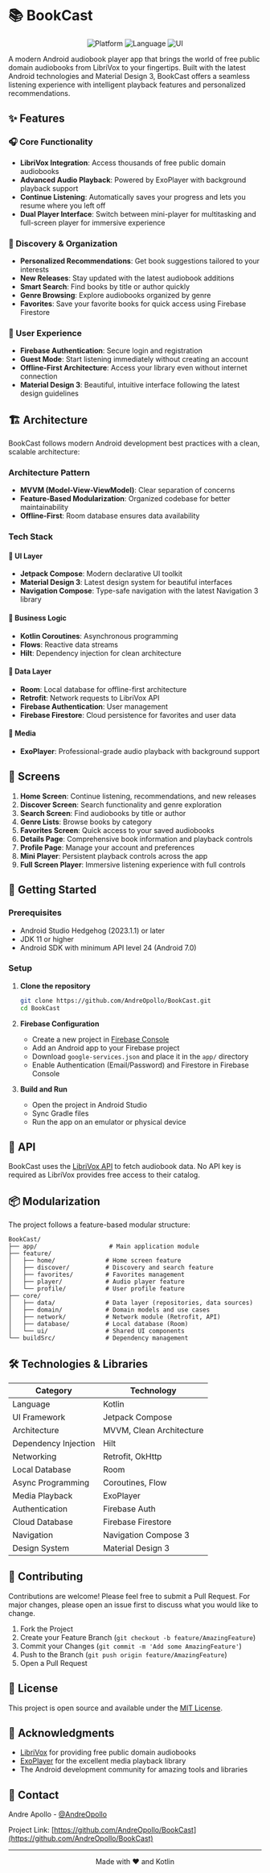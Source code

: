 # 📚 BookCast

<div align="center">
  <img src="https://img.shields.io/badge/Platform-Android-green.svg" alt="Platform">
  <img src="https://img.shields.io/badge/Language-Kotlin-purple.svg" alt="Language">
  <img src="https://img.shields.io/badge/UI-Jetpack%20Compose-blue.svg" alt="UI">
</div>

A modern Android audiobook player app that brings the world of free public domain audiobooks from LibriVox to your fingertips. Built with the latest Android technologies and Material Design 3, BookCast offers a seamless listening experience with intelligent playback features and personalized recommendations.

## ✨ Features

### 🎧 Core Functionality
- **LibriVox Integration**: Access thousands of free public domain audiobooks
- **Advanced Audio Playback**: Powered by ExoPlayer with background playback support
- **Continue Listening**: Automatically saves your progress and lets you resume where you left off
- **Dual Player Interface**: Switch between mini-player for multitasking and full-screen player for immersive experience

### 📖 Discovery & Organization
- **Personalized Recommendations**: Get book suggestions tailored to your interests
- **New Releases**: Stay updated with the latest audiobook additions
- **Smart Search**: Find books by title or author quickly
- **Genre Browsing**: Explore audiobooks organized by genre
- **Favorites**: Save your favorite books for quick access using Firebase Firestore

### 🔐 User Experience
- **Firebase Authentication**: Secure login and registration
- **Guest Mode**: Start listening immediately without creating an account
- **Offline-First Architecture**: Access your library even without internet connection
- **Material Design 3**: Beautiful, intuitive interface following the latest design guidelines

## 🏗️ Architecture

BookCast follows modern Android development best practices with a clean, scalable architecture:

### Architecture Pattern
- **MVVM (Model-View-ViewModel)**: Clear separation of concerns
- **Feature-Based Modularization**: Organized codebase for better maintainability
- **Offline-First**: Room database ensures data availability

### Tech Stack

#### 🎨 UI Layer
- **Jetpack Compose**: Modern declarative UI toolkit
- **Material Design 3**: Latest design system for beautiful interfaces
- **Navigation Compose**: Type-safe navigation with the latest Navigation 3 library

#### 🔧 Business Logic
- **Kotlin Coroutines**: Asynchronous programming
- **Flows**: Reactive data streams
- **Hilt**: Dependency injection for clean architecture

#### 💾 Data Layer
- **Room**: Local database for offline-first architecture
- **Retrofit**: Network requests to LibriVox API
- **Firebase Authentication**: User management
- **Firebase Firestore**: Cloud persistence for favorites and user data

#### 🎵 Media
- **ExoPlayer**: Professional-grade audio playback with background support

## 📱 Screens

1. **Home Screen**: Continue listening, recommendations, and new releases
2. **Discover Screen**: Search functionality and genre exploration
3. **Search Screen**: Find audiobooks by title or author
4. **Genre Lists**: Browse books by category
5. **Favorites Screen**: Quick access to your saved audiobooks
6. **Details Page**: Comprehensive book information and playback controls
7. **Profile Page**: Manage your account and preferences
8. **Mini Player**: Persistent playback controls across the app
9. **Full Screen Player**: Immersive listening experience with full controls

## 🚀 Getting Started

### Prerequisites
- Android Studio Hedgehog (2023.1.1) or later
- JDK 11 or higher
- Android SDK with minimum API level 24 (Android 7.0)

### Setup

1. **Clone the repository**
   ```bash
   git clone https://github.com/AndreOpollo/BookCast.git
   cd BookCast
   ```

2. **Firebase Configuration**
   - Create a new project in [Firebase Console](https://console.firebase.google.com/)
   - Add an Android app to your Firebase project
   - Download `google-services.json` and place it in the `app/` directory
   - Enable Authentication (Email/Password) and Firestore in Firebase Console

3. **Build and Run**
   - Open the project in Android Studio
   - Sync Gradle files
   - Run the app on an emulator or physical device

## 🔑 API

BookCast uses the [LibriVox API](https://librivox.org/api/info) to fetch audiobook data. No API key is required as LibriVox provides free access to their catalog.

## 📦 Modularization

The project follows a feature-based modular structure:

```
BookCast/
├── app/                    # Main application module
├── feature/
│   ├── home/              # Home screen feature
│   ├── discover/          # Discovery and search feature
│   ├── favorites/         # Favorites management
│   ├── player/            # Audio player feature
│   └── profile/           # User profile feature
├── core/
│   ├── data/              # Data layer (repositories, data sources)
│   ├── domain/            # Domain models and use cases
│   ├── network/           # Network module (Retrofit, API)
│   ├── database/          # Local database (Room)
│   └── ui/                # Shared UI components
└── buildSrc/              # Dependency management
```

## 🛠️ Technologies & Libraries

| Category | Technology |
|----------|-----------|
| Language | Kotlin |
| UI Framework | Jetpack Compose |
| Architecture | MVVM, Clean Architecture |
| Dependency Injection | Hilt |
| Networking | Retrofit, OkHttp |
| Local Database | Room |
| Async Programming | Coroutines, Flow |
| Media Playback | ExoPlayer |
| Authentication | Firebase Auth |
| Cloud Database | Firebase Firestore |
| Navigation | Navigation Compose 3 |
| Design System | Material Design 3 |

## 🤝 Contributing

Contributions are welcome! Please feel free to submit a Pull Request. For major changes, please open an issue first to discuss what you would like to change.

1. Fork the Project
2. Create your Feature Branch (`git checkout -b feature/AmazingFeature`)
3. Commit your Changes (`git commit -m 'Add some AmazingFeature'`)
4. Push to the Branch (`git push origin feature/AmazingFeature`)
5. Open a Pull Request

## 📝 License

This project is open source and available under the [MIT License](LICENSE).

## 🙏 Acknowledgments

- [LibriVox](https://librivox.org/) for providing free public domain audiobooks
- [ExoPlayer](https://github.com/google/ExoPlayer) for the excellent media playback library
- The Android development community for amazing tools and libraries

## 📧 Contact

Andre Apollo - [@AndreOpollo](https://github.com/AndreOpollo)

Project Link: [https://github.com/AndreOpollo/BookCast](https://github.com/AndreOpollo/BookCast)

---

<div align="center">
  Made with ❤️ and Kotlin
</div>
